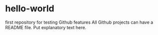 # hello-world
first repository for testing Github features
All Github projects can have a README file. Put explanatory text here.
